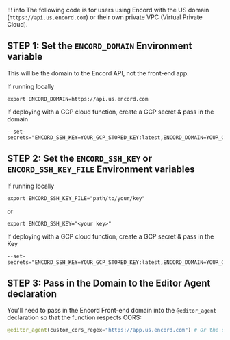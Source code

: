 !!! info
    The following code is for users using Encord with the US domain (`https://api.us.encord.com`) or their own private VPC (Virtual Private Cloud).

## STEP 1: Set the `ENCORD_DOMAIN` Environment variable

This will be the domain to the Encord API, not the front-end app. 

If running locally 
```shell
export ENCORD_DOMAIN=https://api.us.encord.com
```
If deploying with a GCP cloud function, create a GCP secret & pass in the domain 
```shell
--set-secrets="ENCORD_SSH_KEY=YOUR_GCP_STORED_KEY:latest,ENCORD_DOMAIN=YOUR_GCP_STORED_DOMAIN"
```

## STEP 2: Set the `ENCORD_SSH_KEY` or `ENCORD_SSH_KEY_FILE` Environment variables

If running locally 
```shell
export ENCORD_SSH_KEY_FILE="path/to/your/key"
```
or
```shell
export ENCORD_SSH_KEY="<your key>"
```

If deploying with a GCP cloud function, create a GCP secret & pass in the Key 
```shell
--set-secrets="ENCORD_SSH_KEY=YOUR_GCP_STORED_KEY:latest,ENCORD_DOMAIN=YOUR_GCP_STORED_DOMAIN"
```

## STEP 3: Pass in the Domain to the Editor Agent declaration

You'll need to pass in the Encord Front-end domain into the `@editor_agent` declaration so that the function respects CORS:

```python
@editor_agent(custom_cors_regex="https://app.us.encord.com") # Or the domain of your custom FE
```